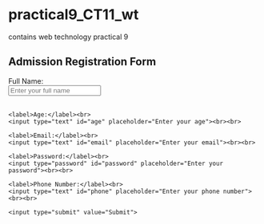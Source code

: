 # practical9_CT11_wt
contains web technology practical 9
<!DOCTYPE html>
<html>
<head>
  <title>Admission Registration Form Validation</title>
  <script>
    function validateForm() {
      let name = document.getElementById("name").value;
      let age=document.getElementById("age").value;
      let email = document.getElementById("email").value;
      let password = document.getElementById("password").value;
      let phone = document.getElementById("phone").value;

      if (name.trim() === "") {
        alert("Please enter your name.");
        return false;
      }

      if(age<17)
      {
        alert("age should be greater than or equals to 18");
        return false;
      }

      let emailPattern = /^[^ ]+@[^ ]+\.[a-z]{2,3}$/;
      if (!email.match(emailPattern)) {
        alert("Please enter a valid email address.");
        return false;
      }

      if (password.length < 6) {
        alert("Password must be at least 6 characters long.");
        return false;
      }

      let phonePattern = /^[0-9]{10}$/;
      if (!phone.match(phonePattern)) {
        alert("Please enter a valid 10-digit phone number.");
        return false;
      }

      alert("Form submitted successfully!");
      return true;
    }
  </script>
</head>

<body>
  <h2>Admission Registration Form</h2>
  <form onsubmit="return validateForm()">
    <label>Full Name:</label><br>
    <input type="text" id="name" placeholder="Enter your full name"><br><br>

    <label>Age:</label><br>
    <input type="text" id="age" placeholder="Enter your age"><br><br>

    <label>Email:</label><br>
    <input type="text" id="email" placeholder="Enter your email"><br><br>

    <label>Password:</label><br>
    <input type="password" id="password" placeholder="Enter your password"><br><br>

    <label>Phone Number:</label><br>
    <input type="text" id="phone" placeholder="Enter your phone number"><br><br>

    <input type="submit" value="Submit">
  </form>
</body>
</html>
